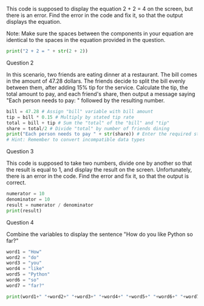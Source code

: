 This code is supposed to display the equation 2 + 2 = 4 on the screen, but there is an error. Find the error in the code and fix it, so that the output displays the equation.

Note: Make sure the spaces between the components in your equation are identical to the spaces in the equation provided in the question. 
``` python
print("2 + 2 = " + str(2 + 2))
```
Question 2

In this scenario, two friends are eating dinner at a restaurant. The bill comes in the amount of 47.28 dollars. The friends decide to split the bill evenly between them, after adding 15% tip for the service. Calculate the tip, the total amount to pay, and each friend's share, then output a message saying "Each person needs to pay: " followed by the resulting number.
``` python
bill = 47.28 # Assign "bill" variable with bill amount
tip = bill * 0.15 # Multiply by stated tip rate 
total = bill + tip # Sum the "total" of the "bill" and "tip"
share = total/2 # Divide "total" by number of friends dining
print("Each person needs to pay " + str(share)) # Enter the required string and "share" 
# Hint: Remember to convert incompatible data types

```

Question 3

This code is supposed to take two numbers, divide one by another so that the result is equal to 1, and display the result on the screen. Unfortunately, there is an error in the code. Find the error and fix it, so that the output is correct.
``` python
numerator = 10
denominator = 10
result = numerator / denominator
print(result)
``` 
Question 4

Combine the variables to display the sentence "How do you like Python so far?" 
``` python
word1 = "How"
word2 = "do"
word3 = "you"
word4 = "like"
word5 = "Python"
word6 = "so"
word7 = "far?"

print(word1+" "+word2+" "+word3+" "+word4+" "+word5+" "+word6+" "+word7)
